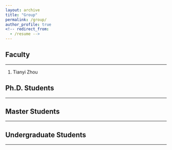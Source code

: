 ```yaml
---
layout: archive
title: "Group"
permalink: /group/
author_profile: true
<!-- redirect_from:
  - /resume -->
---
```


## Faculty
-----
1. Tianyi Zhou


## Ph.D. Students
-----


## Master Students
-----


## Undergraduate Students
-----

<!-- {% if author.googlescholar %}
  You can also find my articles on <u><a href="{{author.googlescholar}}">my Google Scholar profile</a>.</u>
{% endif %} -->

<!-- {% for post in site.publications reversed %}
  {% include archive-single.html %}
{% endfor %} -->
